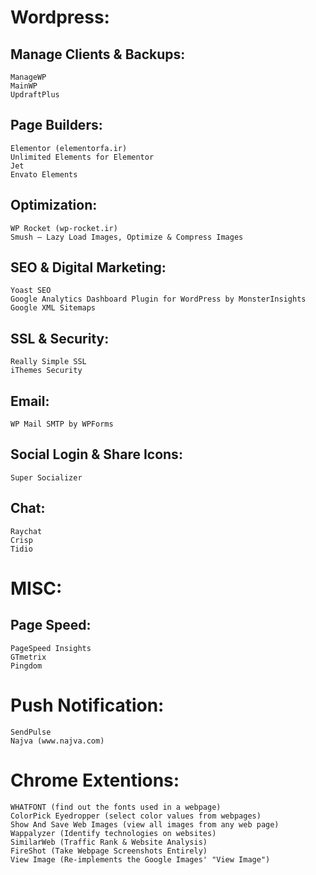 # Wordpress:
## Manage Clients & Backups:
```
ManageWP
MainWP
UpdraftPlus
```

## Page Builders:
```
Elementor (elementorfa.ir) 
Unlimited Elements for Elementor
Jet
Envato Elements
```

## Optimization:
```
WP Rocket (wp-rocket.ir) 
Smush – Lazy Load Images, Optimize & Compress Images
```

## SEO & Digital Marketing:
```
Yoast SEO
Google Analytics Dashboard Plugin for WordPress by MonsterInsights
Google XML Sitemaps
```

## SSL & Security:
```
Really Simple SSL
iThemes Security
```

## Email:
```
WP Mail SMTP by WPForms
```

## Social Login & Share Icons:
```
Super Socializer
```

## Chat:
```
Raychat
Crisp
Tidio
```

# MISC:
## Page Speed:
```
PageSpeed Insights
GTmetrix
Pingdom
```

# Push Notification:
```
SendPulse
Najva (www.najva.com) 
```

# Chrome Extentions:
```
WHATFONT (find out the fonts used in a webpage)
ColorPick Eyedropper (select color values from webpages)
Show And Save Web Images (view all images from any web page)
Wappalyzer (Identify technologies on websites)
SimilarWeb (Traffic Rank & Website Analysis)
FireShot (Take Webpage Screenshots Entirely)
View Image (Re-implements the Google Images' "View Image")
```



